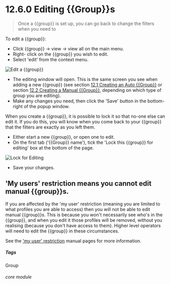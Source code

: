 # 12.6.0 <i class="fa fa-users"></i> Editing {{Group}}s

> Once a {{group}} is set up, you can go back to change the filters when you need to



To edit a {{group}}:

- Click {{group}} -> view -> view all on the main menu. 
- Right- click on the {{group}} you wish to edit. 
- Select 'edit' from the context menu. 


 ![Edit a {{group}}](107a.png)

- The editing window will open. This is the same screen you see when adding a new {{group}} (see section [12.1 Creating an Auto {{Group}}](/help/index/p/12.1) or section [12.2 Creating a Manual {{Group}}](/help/index/p/12.2), depending on which type of group you are editing). 
- Make any changes you need, then click the 'Save' button in the bottom-right of the popup window. 

When you create a {{group}}, it is possible to lock it so that no-one else can edit it. If you do this, you will know when you come back to your {{group}} that the filters are exactly as you left them. 
- Either start a new {{group}}, or open one to edit.
- On the first tab ('{{Group}} name'), tick the 'Lock this {{group}} for editing' box at the bottom of the page.

![Lock for Editing](11.6.0a.png)

- Save your changes.

## 'My users' restriction means you cannot edit manual {{group}}s.

If you are affected by the 'my user' restriction (meaning you are limited to what profiles you are able to access)
then you will not be able to edit manual {{group}}s.  This is because you won't necessarily see who's in the {{group}},
and when you edit it those profiles will be removed, without you realising (because you don't have access to them).
Higher level operators will need to edit the {{group}} in these circumstances.

See the ['my user' restriction](/help/index/p/16.12.6) manual pages for more information.

##### Tags
Group

###### core module

